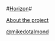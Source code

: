 #[Horizon](http://mikedotalmond.co.uk/horizon/)#

[About the project](http://mikedotalmond.co.uk/projects/horizon)

[@mikedotalmond](https://twitter.com/mikedotalmond)
